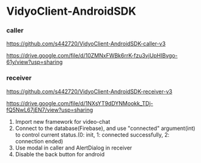 # VidyoClient-AndroidSDK

### caller
https://github.com/s442720/VidyoClient-AndroidSDK-caller-v3

https://drive.google.com/file/d/10ZMNxFWBk6rrK-fzu3vjUpHIBvgo-61y/view?usp=sharing

### receiver
https://github.com/s442720/VidyoClient-AndroidSDK-receiver-v3

https://drive.google.com/file/d/1NXsYT9dDYNMookk_TDj-fQ5NwL67jEN7/view?usp=sharing

1. Import new framework for video-chat
2. Connect to the database(Firebase), and use "connected" argument(int) to control current status.(0: init, 1: connected successfully, 2: connection ended)
3. Use modal in caller and AlertDialog in receiver
4. Disable the back button for android

